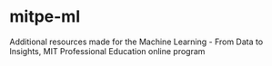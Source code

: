 # mitpe-ml
Additional resources made for the Machine Learning - From Data to Insights, MIT Professional Education online program
